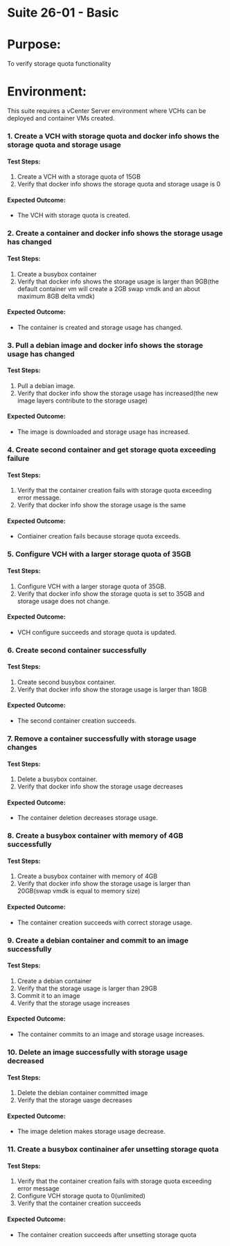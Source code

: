 Suite 26-01 - Basic
===================

# Purpose:
To verify storage quota functionality

# Environment:
This suite requires a vCenter Server environment where VCHs can be deployed and container VMs created.


### 1. Create a VCH with storage quota and docker info shows the storage quota and storage usage

#### Test Steps:
1. Create a VCH with a storage quota of 15GB
2. Verify that docker info shows the storage quota and storage usage is 0

#### Expected Outcome:
* The VCH with storage quota is created.


### 2. Create a container and docker info shows the storage usage has changed

#### Test Steps:
1. Create a busybox container
2. Verify that docker info shows the storage usage is larger than 9GB(the default container vm will create a 2GB swap vmdk and an about maximum 8GB delta vmdk)

#### Expected Outcome:
* The container is created and storage usage has changed.


### 3. Pull a debian image and docker info shows the storage usage has changed

#### Test Steps:
1. Pull a debian image.
2. Verify that docker info show the storage usage has increased(the new image layers contribute to the storage usage)

#### Expected Outcome:
* The image is downloaded and storage usage has increased.


### 4. Create second container and get storage quota exceeding failure

#### Test Steps:
1. Verify that the container creation fails with storage quota exceeding error message.
2. Verify that docker info show the storage usage is the same

#### Expected Outcome:
* Contiainer creation fails because storage quota exceeds.


### 5. Configure VCH with a larger storage quota of 35GB

#### Test Steps:
1. Configure VCH with a larger storage quota of 35GB.
2. Verify that docker info show the storage quota is set to 35GB and storage usage does not change.

#### Expected Outcome:
* VCH configure succeeds and storage quota is updated.


### 6. Create second container successfully

#### Test Steps:
1. Create second busybox container.
2. Verify that docker info show the storage usage is larger than 18GB

#### Expected Outcome:
* The second container creation succeeds.


### 7. Remove a container successfully with storage usage changes

#### Test Steps:
1. Delete a busybox container.
2. Verify that docker info show the storage usage decreases

#### Expected Outcome:
* The container deletion decreases storage usage.


### 8. Create a busybox container with memory of 4GB successfully

#### Test Steps:
1. Create a busybox container with memory of 4GB
2. Verify that docker info show the storage usage is larger than 20GB(swap vmdk is equal to memory size)

#### Expected Outcome:
* The container creation succeeds with correct storage usage.


### 9. Create a debian container and commit to an image successfully

#### Test Steps:
1. Create a debian container
2. Verify that the storage usage is larger than 29GB
3. Commit it to an image
4. Verify that the storage usage increases

#### Expected Outcome:
* The container commits to an image and storage usage increases.


### 10. Delete an image successfully with storage usage decreased

#### Test Steps:
1. Delete the debian container committed image
2. Verify that the storage uasge decreases

#### Expected Outcome:
* The image deletion makes storage usage decrease.


### 11. Create a busybox continainer afer unsetting storage quota

#### Test Steps:
1. Verify that the container creation fails with storage quota exceeding error message
2. Configure VCH storage quota to 0(unlimited)
3. Verify that the container creation succeeds

#### Expected Outcome:
* The container creation succeeds after unsetting storage quota
